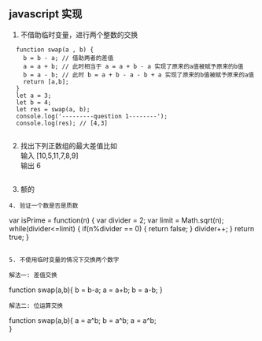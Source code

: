 javascript 实现
---

1. 不借助临时变量，进行两个整数的交换

```
  function swap(a , b) {  
    b = b - a; // 借助两者的差值
    a = a + b; // 此时相当于 a = a + b - a 实现了原来的a值被赋予原来的b值
    b = a - b; // 此时 b = a + b - a - b + a 实现了原来的b值被赋予原来的a值
    return [a,b];
  }
  let a = 3;
  let b = 4;
  let res = swap(a, b);
  console.log('---------question 1--------');  
  console.log(res); // [4,3]
  
```

2. 找出下列正数组的最大差值比如 <br>
输入 [10,5,11,7,8,9] <br>
输出 6

```
```

3. 额的

```
4. 验证一个数是否是质数

```
var isPrime = function(n) {
    var divider = 2;
    var limit = Math.sqrt(n);
    while(divider<=limit) {
        if(n%divider == 0) {
            return false;
        }
        divider++;
    }
    return true;
}
```

5. 不使用临时变量的情况下交换两个数字

解法一: 差值交换
```
function swap(a,b){
    b = b-a;
    a = a+b;
    b = a-b;
}
```
解法二: 位运算交换
```
function swap(a,b){
    a = a^b;
    b = a^b;
    a = a^b;    
}
```